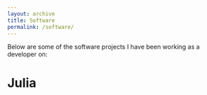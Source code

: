 ```yaml
---
layout: archive 
title: Software 
permalink: /software/
---
```

Below are some of the software projects I have been working as a developer on:

# Julia


